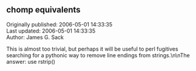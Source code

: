 ## chomp equivalents  
Originally published: 2006-05-01 14:33:35  
Last updated: 2006-05-01 14:33:35  
Author: James G. Sack  
  
This is almost too trivial, but perhaps it will be useful to perl fugitives searching for a pythonic way to remove line endings from strings.\n\nThe answer: use rstrip()